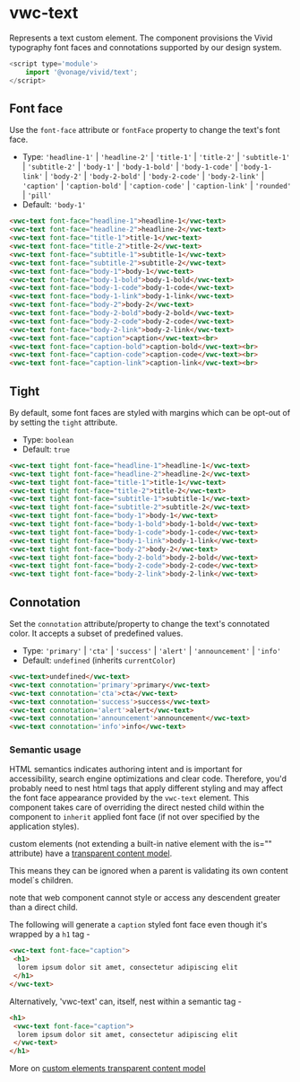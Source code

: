 # vwc-text

Represents a text custom element.
The component provisions the Vivid typography font faces and connotations supported by our design system.

```js
<script type='module'>
    import '@vonage/vivid/text';
</script>
```

## Font face

Use the `font-face` attribute or `fontFace` property to change the text's font face.

- Type: `'headline-1'` | `'headline-2'` | `'title-1'` | `'title-2'` | `'subtitle-1'` | `'subtitle-2'` | `'body-1'` | `'body-1-bold'` | `'body-1-code'` | `'body-1-link'` | `'body-2'` | `'body-2-bold'` | `'body-2-code'` | `'body-2-link'` | `'caption'` | `'caption-bold'` | `'caption-code'` | `'caption-link'` | `'rounded'` | `'pill'`
- Default: `'body-1'`

```html preview
<vwc-text font-face="headline-1">headline-1</vwc-text>
<vwc-text font-face="headline-2">headline-2</vwc-text>
<vwc-text font-face="title-1">title-1</vwc-text>
<vwc-text font-face="title-2">title-2</vwc-text>
<vwc-text font-face="subtitle-1">subtitle-1</vwc-text>
<vwc-text font-face="subtitle-2">subtitle-2</vwc-text>
<vwc-text font-face="body-1">body-1</vwc-text>
<vwc-text font-face="body-1-bold">body-1-bold</vwc-text>
<vwc-text font-face="body-1-code">body-1-code</vwc-text>
<vwc-text font-face="body-1-link">body-1-link</vwc-text>
<vwc-text font-face="body-2">body-2</vwc-text>
<vwc-text font-face="body-2-bold">body-2-bold</vwc-text>
<vwc-text font-face="body-2-code">body-2-code</vwc-text>
<vwc-text font-face="body-2-link">body-2-link</vwc-text>
<vwc-text font-face="caption">caption</vwc-text><br>
<vwc-text font-face="caption-bold">caption-bold</vwc-text><br>
<vwc-text font-face="caption-code">caption-code</vwc-text><br>
<vwc-text font-face="caption-link">caption-link</vwc-text><br>
```

## Tight

By default, some font faces are styled with margins which can be opt-out of by setting the `tight` attribute.

- Type: `boolean`
- Default: `true`

```html preview
<vwc-text tight font-face="headline-1">headline-1</vwc-text>
<vwc-text tight font-face="headline-2">headline-2</vwc-text>
<vwc-text tight font-face="title-1">title-1</vwc-text>
<vwc-text tight font-face="title-2">title-2</vwc-text>
<vwc-text tight font-face="subtitle-1">subtitle-1</vwc-text>
<vwc-text tight font-face="subtitle-2">subtitle-2</vwc-text>
<vwc-text tight font-face="body-1">body-1</vwc-text>
<vwc-text tight font-face="body-1-bold">body-1-bold</vwc-text>
<vwc-text tight font-face="body-1-code">body-1-code</vwc-text>
<vwc-text tight font-face="body-1-link">body-1-link</vwc-text>
<vwc-text tight font-face="body-2">body-2</vwc-text>
<vwc-text tight font-face="body-2-bold">body-2-bold</vwc-text>
<vwc-text tight font-face="body-2-code">body-2-code</vwc-text>
<vwc-text tight font-face="body-2-link">body-2-link</vwc-text>
```

## Connotation

Set the `connotation` attribute/property to change the text's connotated color.
It accepts a subset of predefined values.

- Type: `'primary'` | `'cta'` | `'success'` | `'alert'` | `'announcement'` | `'info'`
- Default: `undefined` (inherits `currentColor`)

```html preview
<vwc-text>undefined</vwc-text>
<vwc-text connotation='primary'>primary</vwc-text>
<vwc-text connotation='cta'>cta</vwc-text>
<vwc-text connotation='success'>success</vwc-text>
<vwc-text connotation='alert'>alert</vwc-text>
<vwc-text connotation='announcement'>announcement</vwc-text>
<vwc-text connotation='info'>info</vwc-text>
```

### Semantic usage

HTML semantics indicates authoring intent and is important for accessibility, search engine optimizations and clear code.
Therefore, you'd probably need to nest html tags that apply different styling and may affect the font face appearance provided by the `vwc-text` element.
This component takes care of overriding the direct nested child within the component to `inherit` applied font face (if not over specified by the application styles).

custom elements (not extending a built-in native element with the is="" attribute) have a [transparent content model](https://html.spec.whatwg.org/multipage/dom.html#transparent-content-models).

This means they can be ignored when a parent is validating its own content model`s children.

note that web component cannot style or access any descendent greater than a direct child.

The following will generate a `caption` styled font face even though it's wrapped by a `h1` tag -

```html preview
<vwc-text font-face="caption">
 <h1>
  lorem ipsum dolor sit amet, consectetur adipiscing elit
 </h1>
</vwc-text>
```

Alternatively, 'vwc-text' can, itself, nest within a semantic tag -

```html preview
<h1>
 <vwc-text font-face="caption">
  lorem ipsum dolor sit amet, consectetur adipiscing elit
 </vwc-text>
</h1>
```

More on [custom elements transparent content model](https://html.spec.whatwg.org/multipage/custom-elements.html#custom-elements-core-concepts)
